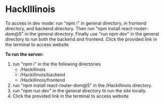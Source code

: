 # HackIllinois

To access in dev mode:
run "npm i" in general directory,
in frontend directory, and backend directory.
Then run "npm install react-router-dom@5" in the general directory.
Finally use "run npm dev" in the general directory to run both the backend
and frontend. Click the provided link in the terminal to access website

**To run the server:** <br>
1. run "npm i" in the the following directories
    * /Hackillinois
    * /Hackillinois/backend
    * /Hackillinois/frontend
2. run "npm install react-router-dom@5" in the /Hackillinois directory.
3. run "npm run dev" in the general directory to run the site locally. 
4. Click the provided link in the terminal to access website
